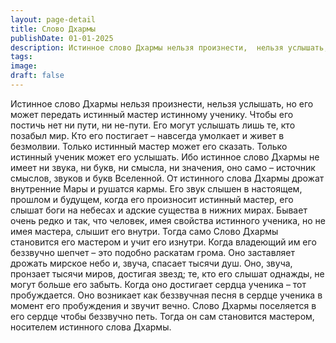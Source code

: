```yaml
---
layout: page-detail
title: Слово Дхармы
publishDate: 01-01-2025
description: Истинное слово Дхармы нельзя произнести,  нельзя услышать,  но его может передать истинный мастер истинному ученику. Чтобы его постичь нет ни пути, ни не-пути.  Его могут услышать лишь те, кто позабыл мир.
tags:
image:
draft: false
---
```

Истинное слово Дхармы нельзя произнести,  нельзя услышать,  но его может передать истинный мастер истинному ученику. Чтобы его постичь нет ни пути, ни не-пути.  Его могут услышать лишь те, кто позабыл мир.  Кто его постигает – навсегда умолкает и живет в безмолвии. Только истинный мастер может его сказать.  Только истинный ученик может его услышать. Ибо истинное слово Дхармы не имеет ни звука, ни букв,  ни смысла, ни значения,  оно само – источник смыслов, звуков и букв Вселенной. От истинного слова Дхармы дрожат внутренние Мары  и рушатся кармы. Его звук слышен в настоящем, прошлом и будущем,  когда его произносит истинный мастер,  его слышат боги на небесах  и адские существа в нижних мирах. Бывает очень редко и так, что человек,  имея свойства истинного ученика,  но не имея мастера, слышит его внутри. Тогда само Слово Дхармы становится его мастером  и учит его изнутри. Когда владеющий им его беззвучно шепчет –  это подобно раскатам грома. Оно заставляет дрожать мирское небо и, звуча, спасает тысячи душ. Оно, звуча, пронзает тысячи миров, достигая звезд;  те, кто его слышат однажды, не могут больше его забыть. Когда оно достигает сердца ученика – тот пробуждается. Оно возникает как беззвучная песня в сердце ученика  в момент его пробуждения и звучит вечно. Слово Дхармы поселяется в его сердце чтобы беззвучно петь. Тогда он сам становится мастером,  носителем истинного слова Дхармы.
